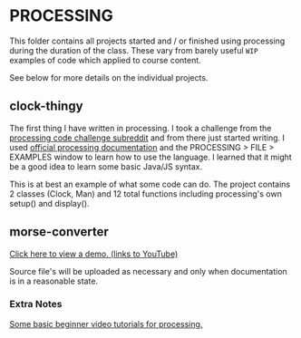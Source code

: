# PROCESSING

This folder contains all projects started and / or finished using processing
during the duration of the class. These vary from barely useful `WIP` examples
of code which applied to course content.

See below for more details on the individual projects.

## clock-thingy

The first thing I have written in processing. I took a challenge from the
[processing code challenge subreddit](https://www.reddit.com/r/processing/comments/4acjwd/processing_weekly_challenge_1_light_switch/)
and from there just started writing. I used [official processing documentation](https://processing.org/reference/)
and the PROCESSING > FILE > EXAMPLES window to learn how to use the language.
I learned that it might be a good idea to learn some basic Java/JS syntax.

This is at best an example of what some code can do. The project contains
2 classes (Clock, Man) and 12 total functions including processing's own
setup() and display().

## morse-converter

[Click here to view a demo. (links to YouTube)](https://www.youtube.com/watch?v=N6sVACk4a-c)

Source file's will be uploaded as necessary and only when documentation is
in a reasonable state.

### Extra Notes

[Some basic beginner video tutorials for processing.](https://processing.org/tutorials)

